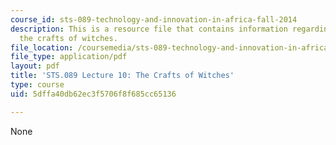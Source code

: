 ```yaml
---
course_id: sts-089-technology-and-innovation-in-africa-fall-2014
description: This is a resource file that contains information regarding lecture 10
  the crafts of witches.
file_location: /coursemedia/sts-089-technology-and-innovation-in-africa-fall-2014/5dffa40db62ec3f5706f8f685cc65136_MITSTS_089F14_Lecture10.pdf
file_type: application/pdf
layout: pdf
title: 'STS.089 Lecture 10: The Crafts of Witches'
type: course
uid: 5dffa40db62ec3f5706f8f685cc65136

---
```

None